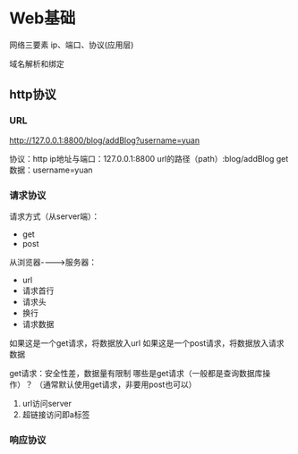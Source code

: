 # Web基础

网络三要素
ip、端口、协议(应用层)

域名解析和绑定

## http协议
### URL
http://127.0.0.1:8800/blog/addBlog?username=yuan

协议：http
ip地址与端口：127.0.0.1:8800
url的路径（path）:blog/addBlog
get数据：username=yuan

### 请求协议
请求方式（从server端）：  
- get
- post


从浏览器---->服务器：
- url  
- 请求首行
- 请求头
- 换行
- 请求数据


如果这是一个get请求，将数据放入url
如果这是一个post请求，将数据放入请求数据


get请求：安全性差，数据量有限制
哪些是get请求（一般都是查询数据库操作）？
（通常默认使用get请求，非要用post也可以）
1. url访问server
2. 超链接访问即a标签



### 响应协议



